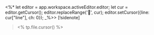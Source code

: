 <%*
let editor = app.workspace.activeEditor.editor;
let cur = editor.getCursor();
editor.replaceRange('💬', cur);
editor.setCursor({line: cur["line"], ch: 0});
_%>> [!sidenote]
> <% tp.file.cursor() %>

